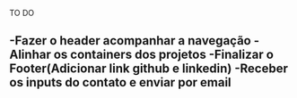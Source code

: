 TO DO

-Fazer o header acompanhar a navegação
-Alinhar os containers dos projetos
-Finalizar o Footer(Adicionar link github e linkedin)
-Receber os inputs do contato e enviar por email
-

